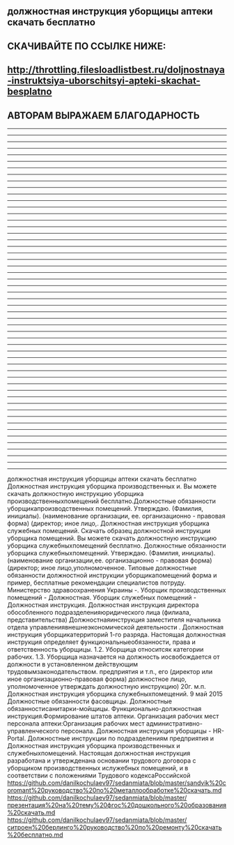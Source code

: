 должностная инструкция уборщицы аптеки скачать бесплатно
--------------------------------------------------
СКАЧИВАЙТЕ ПО ССЫЛКЕ НИЖЕ:
--------------------------------------------------
http://throttling.filesloadlistbest.ru/doljnostnaya-instruktsiya-uborschitsyi-apteki-skachat-besplatno
--------------------------------------------------
АВТОРАМ ВЫРАЖАЕМ БЛАГОДАРНОСТЬ
--------------------------------------------------
--------------------------------------------------
--------------------------------------------------
--------------------------------------------------
--------------------------------------------------
--------------------------------------------------
--------------------------------------------------
--------------------------------------------------
--------------------------------------------------
--------------------------------------------------
--------------------------------------------------
--------------------------------------------------
--------------------------------------------------
--------------------------------------------------
--------------------------------------------------
--------------------------------------------------
--------------------------------------------------
--------------------------------------------------
--------------------------------------------------
--------------------------------------------------
--------------------------------------------------
--------------------------------------------------
--------------------------------------------------
--------------------------------------------------
--------------------------------------------------
--------------------------------------------------
--------------------------------------------------
--------------------------------------------------
--------------------------------------------------
--------------------------------------------------
--------------------------------------------------
--------------------------------------------------
--------------------------------------------------
--------------------------------------------------
--------------------------------------------------
--------------------------------------------------
--------------------------------------------------
--------------------------------------------------
--------------------------------------------------
--------------------------------------------------
--------------------------------------------------
--------------------------------------------------
--------------------------------------------------
--------------------------------------------------
--------------------------------------------------
--------------------------------------------------
--------------------------------------------------
--------------------------------------------------
--------------------------------------------------
--------------------------------------------------
--------------------------------------------------
--------------------------------------------------
--------------------------------------------------
--------------------------------------------------
должностная инструкция уборщицы аптеки скачать бесплатно Должностная инструкция уборщика производственных и. Вы можете скачать должностную инструкцию уборщика производственныхпомещений бесплатно.Должностные обязанности уборщикапроизводственных помещений. Утверждаю. (Фамилия, инициалы). (наименование организации, ее. организационно - правовая форма) (директор; иное лицо,. Должностная инструкция уборщика служебных помещений. Скачать образец должностной инструкции уборщика помещений. Вы можете скачать должностную инструкцию уборщика служебныхпомещений бесплатно. Должностные обязанности уборщика служебныхпомещений. Утверждаю. (Фамилия, инициалы). (наименование организации,ее. организационно - правовая форма) (директор; иное лицо,уполномоченное. Типовые должностные обязанности должностной инструкции уборщикапомещений форма и пример, бесплатные рекомендации специалистов потруду. Министерство здравоохранения Украины -. Уборщик производственных помещений - Должностная. Уборщик служебных помещений - Должностная инструкция. Должностная инструкция директора обособленного подразделенияюридического лица (филиала, представительства)  Должностнаяинструкция заместителя начальника отдела управлениявнешнеэкономической деятельности . Должностная инструкция уборщикатерриторий 1-го разряда. Настоящая должностная инструкция определяет функциональныеобязанности, права и ответственность уборщицы. 1.2. Уборщица относитсяк категории рабочих. 1.3. Уборщица назначается на должность иосвобождается от должности в установленном действующим трудовымзаконодательством. предприятия и т.п., его (директор или иное организационно-правовая форма) должностное лицо, уполномоченное утверждать должностную инструкцию)   20г. м.п. Должностная инструкция уборщика служебныхпомещений. 9 май 2015  Должностные обязанности фасовщицы. Должностные обязанностисанитарки-мойщицы. Функционально-должностная инструкция.Формирование штатов аптеки. Организация рабочих мест персонала аптеки:Организация рабочих мест административно-управленческого персонала. Должностная инструкция уборщицы - HR-Portal. Должностные инструкции по подразделениям предприятия и
Должностная инструкция уборщика производственных и служебныхпомещений. Настоящая должностная инструкция разработана и утвержденана основании трудового договора с уборщиком производственных ислужебных помещений, и в соответствии с положениями Трудового кодексаРоссийской
https://github.com/danilkochulaev97/sedanmiata/blob/master/sandvik%20coromant%20руководство%20по%20металлообработке%20скачать.md
https://github.com/danilkochulaev97/sedanmiata/blob/master/презентация%20на%20тему%20фгос%20дошкольного%20образования%20скачать.md
https://github.com/danilkochulaev97/sedanmiata/blob/master/ситроен%20берлинго%20руководство%20по%20ремонту%20скачать%20бесплатно.md